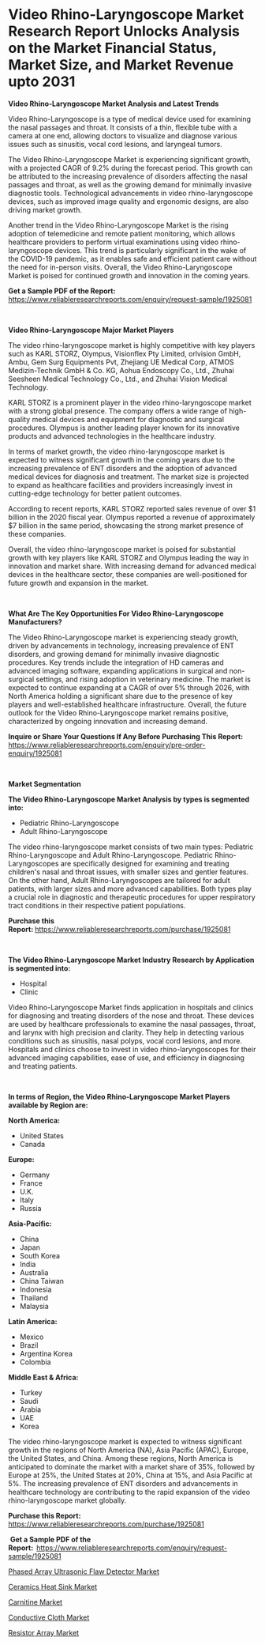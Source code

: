 <p><h1>Video Rhino-Laryngoscope Market Research Report Unlocks Analysis on the Market Financial Status, Market Size, and Market Revenue upto 2031</h1></p><p><strong>Video Rhino-Laryngoscope Market Analysis and Latest Trends</strong></p>
<p><p>Video Rhino-Laryngoscope is a type of medical device used for examining the nasal passages and throat. It consists of a thin, flexible tube with a camera at one end, allowing doctors to visualize and diagnose various issues such as sinusitis, vocal cord lesions, and laryngeal tumors.</p><p>The Video Rhino-Laryngoscope Market is experiencing significant growth, with a projected CAGR of 9.2% during the forecast period. This growth can be attributed to the increasing prevalence of disorders affecting the nasal passages and throat, as well as the growing demand for minimally invasive diagnostic tools. Technological advancements in video rhino-laryngoscope devices, such as improved image quality and ergonomic designs, are also driving market growth.</p><p>Another trend in the Video Rhino-Laryngoscope Market is the rising adoption of telemedicine and remote patient monitoring, which allows healthcare providers to perform virtual examinations using video rhino-laryngoscope devices. This trend is particularly significant in the wake of the COVID-19 pandemic, as it enables safe and efficient patient care without the need for in-person visits. Overall, the Video Rhino-Laryngoscope Market is poised for continued growth and innovation in the coming years.</p></p>
<p><strong>Get a Sample PDF of the Report:&nbsp;</strong> <a href="https://www.reliableresearchreports.com/enquiry/request-sample/1925081">https://www.reliableresearchreports.com/enquiry/request-sample/1925081</a></p>
<p>&nbsp;</p>
<p><strong>Video Rhino-Laryngoscope Major Market Players</strong></p>
<p><p>The video rhino-laryngoscope market is highly competitive with key players such as KARL STORZ, Olympus, Visionflex Pty Limited, orlvision GmbH, Ambu, Gem Surg Equipments Pvt, Zhejiang UE Medical Corp, ATMOS Medizin-Technik GmbH & Co. KG, Aohua Endoscopy Co., Ltd., Zhuhai Seesheen Medical Technology Co., Ltd., and Zhuhai Vision Medical Technology.</p><p>KARL STORZ is a prominent player in the video rhino-laryngoscope market with a strong global presence. The company offers a wide range of high-quality medical devices and equipment for diagnostic and surgical procedures. Olympus is another leading player known for its innovative products and advanced technologies in the healthcare industry.</p><p>In terms of market growth, the video rhino-laryngoscope market is expected to witness significant growth in the coming years due to the increasing prevalence of ENT disorders and the adoption of advanced medical devices for diagnosis and treatment. The market size is projected to expand as healthcare facilities and providers increasingly invest in cutting-edge technology for better patient outcomes.</p><p>According to recent reports, KARL STORZ reported sales revenue of over $1 billion in the 2020 fiscal year. Olympus reported a revenue of approximately $7 billion in the same period, showcasing the strong market presence of these companies.</p><p>Overall, the video rhino-laryngoscope market is poised for substantial growth with key players like KARL STORZ and Olympus leading the way in innovation and market share. With increasing demand for advanced medical devices in the healthcare sector, these companies are well-positioned for future growth and expansion in the market.</p></p>
<p>&nbsp;</p>
<p><strong>What Are The Key Opportunities For Video Rhino-Laryngoscope Manufacturers?</strong></p>
<p><p>The Video Rhino-Laryngoscope market is experiencing steady growth, driven by advancements in technology, increasing prevalence of ENT disorders, and growing demand for minimally invasive diagnostic procedures. Key trends include the integration of HD cameras and advanced imaging software, expanding applications in surgical and non-surgical settings, and rising adoption in veterinary medicine. The market is expected to continue expanding at a CAGR of over 5% through 2026, with North America holding a significant share due to the presence of key players and well-established healthcare infrastructure. Overall, the future outlook for the Video Rhino-Laryngoscope market remains positive, characterized by ongoing innovation and increasing demand.</p></p>
<p><strong>Inquire or Share Your Questions If Any Before Purchasing This Report:</strong> <a href="https://www.reliableresearchreports.com/enquiry/pre-order-enquiry/1925081">https://www.reliableresearchreports.com/enquiry/pre-order-enquiry/1925081</a></p>
<p>&nbsp;</p>
<p><strong>Market Segmentation</strong></p>
<p><strong>The Video Rhino-Laryngoscope Market Analysis by types is segmented into:</strong></p>
<p><ul><li>Pediatric Rhino-Laryngoscope</li><li>Adult Rhino-Laryngoscope</li></ul></p>
<p><p>The video rhino-laryngoscope market consists of two main types: Pediatric Rhino-Laryngoscope and Adult Rhino-Laryngoscope. Pediatric Rhino-Laryngoscopes are specifically designed for examining and treating children's nasal and throat issues, with smaller sizes and gentler features. On the other hand, Adult Rhino-Laryngoscopes are tailored for adult patients, with larger sizes and more advanced capabilities. Both types play a crucial role in diagnostic and therapeutic procedures for upper respiratory tract conditions in their respective patient populations.</p></p>
<p><strong>Purchase this Report:&nbsp;</strong><a href="https://www.reliableresearchreports.com/purchase/1925081">https://www.reliableresearchreports.com/purchase/1925081</a></p>
<p>&nbsp;</p>
<p><strong>The Video Rhino-Laryngoscope Market Industry Research by Application is segmented into:</strong></p>
<p><ul><li>Hospital</li><li>Clinic</li></ul></p>
<p><p>Video Rhino-Laryngoscope Market finds application in hospitals and clinics for diagnosing and treating disorders of the nose and throat. These devices are used by healthcare professionals to examine the nasal passages, throat, and larynx with high precision and clarity. They help in detecting various conditions such as sinusitis, nasal polyps, vocal cord lesions, and more. Hospitals and clinics choose to invest in video rhino-laryngoscopes for their advanced imaging capabilities, ease of use, and efficiency in diagnosing and treating patients.</p></p>
<p>&nbsp;</p>
<p><strong>In terms of Region, the Video Rhino-Laryngoscope Market Players available by Region are:</strong></p>
<p>
    <p> <strong> North America: </strong>
        <ul>
            <li>United States</li>
            <li>Canada</li>
        </ul>
        </p> 
    <p> <strong> Europe: </strong>
        <ul>
            <li>Germany</li>
            <li>France</li>
            <li>U.K.</li>
            <li>Italy</li>
            <li>Russia</li>
        </ul>
        </p> 
    <p> <strong> Asia-Pacific: </strong>
        <ul>
            <li>China</li>
            <li>Japan</li>
            <li>South Korea</li>
            <li>India</li>
            <li>Australia</li>
            <li>China Taiwan</li>
            <li>Indonesia</li>
            <li>Thailand</li>
            <li>Malaysia</li>
        </ul>
        </p> 
    <p> <strong> Latin America: </strong>
        <ul>
            <li>Mexico</li>
            <li>Brazil</li>
            <li>Argentina Korea</li>
            <li>Colombia</li>
        </ul>
        </p> 
    <p> <strong> Middle East & Africa: </strong>
        <ul>
            <li>Turkey</li>
            <li>Saudi</li>
            <li>Arabia</li>
            <li>UAE</li>
            <li>Korea</li>
        </ul>
    </p>
    </p>
<p><p>The video rhino-laryngoscope market is expected to witness significant growth in the regions of North America (NA), Asia Pacific (APAC), Europe, the United States, and China. Among these regions, North America is anticipated to dominate the market with a market share of 35%, followed by Europe at 25%, the United States at 20%, China at 15%, and Asia Pacific at 5%. The increasing prevalence of ENT disorders and advancements in healthcare technology are contributing to the rapid expansion of the video rhino-laryngoscope market globally.</p></p>
<p><strong>Purchase this Report: </strong><a href="https://www.reliableresearchreports.com/purchase/1925081">https://www.reliableresearchreports.com/purchase/1925081</a></p>
<p>&nbsp;<strong>Get a Sample PDF of the Report:&nbsp;&nbsp;</strong><a href="https://www.reliableresearchreports.com/enquiry/request-sample/1925081">https://www.reliableresearchreports.com/enquiry/request-sample/1925081</a></p>
<p><strong></strong></p>
<p><p><a href="https://simplistic-meeting-7ee.notion.site/Phased-Array-Ultrasonic-Flaw-Detector-Market-Size-Market-Share-and-Global-Market-Analysis-Report-2-a13d925c478b4d4db86667cee306f395">Phased Array Ultrasonic Flaw Detector Market</a></p><p><a href="https://fuschia-pecorino-a6d.notion.site/Ceramics-Heat-Sink-Market-Research-Report-Reveals-The-Latest-Trends-And-Opportunities-of-this-Market-b3e5893093e8426e93db6696ce0a7886">Ceramics Heat Sink Market</a></p><p><a href="https://view.publitas.com/reportprime-1/carnitine-market-size-and-growth-market-segmentation-regional-and-country-breakdowns-and-market-trends-for-period-from-2024-2031/">Carnitine Market</a></p><p><a href="https://view.publitas.com/reportprime-1/conductive-cloth-market-research-report-provides-thorough-industry-overview-which-offers-an-in-depth-analysis-of-product-trends-and-new-market-divisions/">Conductive Cloth Market</a></p><p><a href="https://natural-crush-b99.notion.site/Resistor-Array-Market-Size-Growing-and-Forecasted-for-period-from-2024-2031-and-provides-complete--c16d98fe9b224f4fa0c21f7c35c5e845">Resistor Array Market</a></p></p>